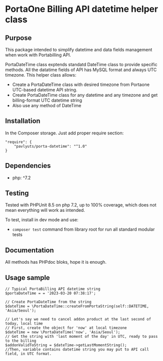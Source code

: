 # PortaOne Billing API datetime helper class

## Purpose

This package intended to simplify datetime and data fields management when work with Portabilling API.

PortaDateTime class exptends standatd DateTime class to provide specific methods. All the datatime fields of API has MySQL format and always UTC timezone. This helper class allows:
- Create a PortaDateTime class with desired timezone from Portaone UTC-based datetime API string.
- Create PortaDateTime class for any datetime and any timezone and get billing-format UTC datetime string
- Also use any method of DateTime

## Installation
In the Composer storage. Just add proper require section:

    "require": {
        "pavlyuts/porta-datetime": "^1.0"
    }

## Dependencies
- php: ^7.2

## Testing
Tested with PHPUnit 8.5 on php 7.2, up to 100% coverage, which does not mean everything will work as intended.

To test, install in dev mode and use: 
- `composer test` command from library root for run all standard modular tests

## Documentation
All methods has PHPdoc bloks, hope it is enough.


## Usage sample
```
// Typical PortaBilling API datetime string
$portaDateTime = = '2023-03-20 07:38:17';

// Create PortaDateTime from the string
$dateTime = \PortaDateTime::createFromPortaString(self::DATETIME, 'Asia/Seoul');

// Let's say we need to cancel addon product at the last second of today, local time
// First, create the object for 'now' at local timezone
$dateTime = new \PortaDateTime('now', 'Asia/Seoul');
// Get the string with 'last moment of the day' in UTC, ready to pass to the billing
$addonValidToString = $dateTime->getLastMomentString();
//Then, variable contains datetime string you may put to API call field, in UTC format.
```

